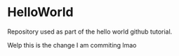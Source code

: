 # HelloWorld
Repository used as part of the hello world github tutorial.

Welp this is the change I am commiting lmao
